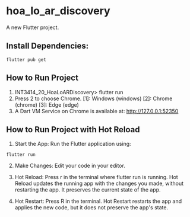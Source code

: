 # hoa_lo_ar_discovery

A new Flutter project.

## Install Dependencies:
```
flutter pub get
```
## How to Run Project 
1. INT3414_20_HoaLoARDiscovery> flutter run
2. Press 2 to choose Chrome.
    [1]: Windows (windows)
    [2]: Chrome (chrome) 
    [3]: Edge (edge)
3. A Dart VM Service on Chrome is available at: http://127.0.0.1:52350

## How to Run Project with Hot Reload
1. Start the App: Run the Flutter application using:
```
flutter run
```
2. Make Changes: Edit your code in your editor.

3. Hot Reload: Press r in the terminal where flutter run is running. Hot Reload updates the running app with the changes you made, without restarting the app. It preserves the current state of the app.

4. Hot Restart: Press R in the terminal. Hot Restart restarts the app and applies the new code, but it does not preserve the app's state.